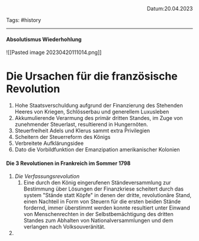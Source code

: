 <p align="right">Datum:20.04.2023 </p>

Tags: #history 

---
#### Absolutismus Wiederhohlung
![[Pasted image 20230420111014.png]]
# Die Ursachen für die französische Revolution
1. Hohe Staatsverschuldung aufgrund der Finanzierung des Stehenden Heeres von Kriegen, Schlösserbau und generellem Luxusleben
2. Akkumulierende Verarmung des primär dritten Standes, im Zuge von zunehmender Steuerlast, resultierend in Hungernöten.
3. Steuerfreiheit Adels und Klerus sammt extra Privilegien
4. Scheitern der Steuerreform des Königs
5. Verbreitete Aufklärungsidee
6. Dato die Vorbildfunktion der Emanzipation amerikanischer Kolonien 

#### Die 3 Revolutionen in Frankreich im Sommer 1798
1. *Die Verfassungsrevolution*
	1. Eine durch den König eingerufenen Ständeversammlung zur Bestimmung über Lösungen der Finanzkriese scheitert durch das system "Stände statt Köpfe" in denen der dritte, revolutionäre Stand, einen Nachteil in Form von Steuern für die ersten beiden Stände fordernd, immer überstimmt werden konnte resultiert unter Einwand von Menschenrechten in der Selbstbemächtigung des dritten Standes zum Abhalten von Nationalversammlungen und dem verlangen nach Volksouveränität.
2. 